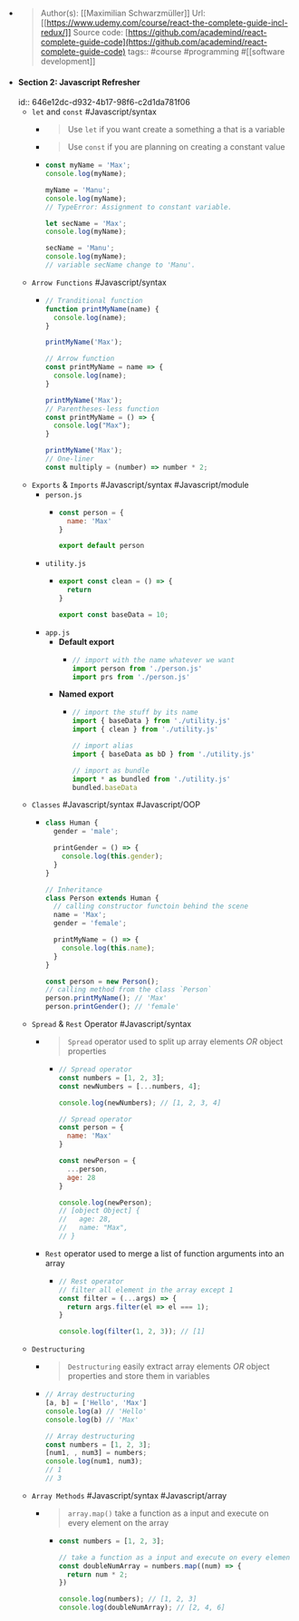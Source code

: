 - > Author(s): [[Maximilian Schwarzmüller]]
  Url: [[https://www.udemy.com/course/react-the-complete-guide-incl-redux/]]
  Source code: [https://github.com/academind/react-complete-guide-code](https://github.com/academind/react-complete-guide-code) 
  tags:: #course #programming #[[software development]]
- #### Section 2: Javascript Refresher
  id:: 646e12dc-d932-4b17-98f6-c2d1da781f06
	- `let` and `const` #Javascript/syntax
		- > Use `let` if you want create a something a that is a variable
		- > Use `const` if you are planning on creating a constant value
		- ```js
		  const myName = 'Max';
		  console.log(myName);
		  
		  myName = 'Manu';
		  console.log(myName);
		  // TypeError: Assignment to constant variable.
		  
		  let secName = 'Max';
		  console.log(myName);
		  
		  secName = 'Manu';
		  console.log(myName);
		  // variable secName change to 'Manu'.
		  ```
	- `Arrow Functions` #Javascript/syntax
		- ```js
		  // Tranditional function
		  function printMyName(name) {
		    console.log(name);
		  }
		  
		  printMyName('Max');
		  
		  // Arrow function
		  const printMyName = name => {
		    console.log(name);
		  }
		  
		  printMyName('Max');
		  // Parentheses-less function
		  const printMyName = () => {
		    console.log("Max");
		  }
		  
		  printMyName('Max');
		  // One-liner
		  const multiply = (number) => number * 2;
		  ```
	- `Exports` & `Imports` #Javascript/syntax #Javascript/module
		- `person.js`
			- ```js
			  const person = {
			    name: 'Max'
			  }
			  
			  export default person
			  ```
		- `utility.js`
			- ```js
			  export const clean = () => {
			    return
			  }
			  
			  export const baseData = 10;
			  ```
		- `app.js`
			- **Default export**
				- ```js
				  // import with the name whatever we want
				  import person from './person.js'
				  import prs from './person.js'
				  ```
			- **Named export**
				- ```js
				  // import the stuff by its name
				  import { baseData } from './utility.js'
				  import { clean } from './utility.js'
				  
				  // import alias
				  import { baseData as bD } from './utility.js'
				  
				  // import as bundle
				  import * as bundled from './utility.js'
				  bundled.baseData
				  ```
	- `Classes` #Javascript/syntax #Javascript/OOP
		- ```js
		  class Human {
		    gender = 'male';
		  
		    printGender = () => {
		      console.log(this.gender);
		    }
		  }
		  
		  // Inheritance
		  class Person extends Human {
		    // calling constructor functoin behind the scene
		    name = 'Max';
		    gender = 'female';
		  
		    printMyName = () => {
		      console.log(this.name);
		    }
		  }
		  
		  const person = new Person();
		  // calling method from the class `Person`
		  person.printMyName(); // 'Max'
		  person.printGender(); // 'female'
		  ```
	- `Spread` & `Rest` Operator #Javascript/syntax
		- > `Spread` operator used to split up array elements *OR* object properties
			- ```js
			  // Spread operator
			  const numbers = [1, 2, 3];
			  const newNumbers = [...numbers, 4];
			  
			  console.log(newNumbers); // [1, 2, 3, 4]
			  
			  // Spread operator
			  const person = {
			    name: 'Max'
			  }
			  
			  const newPerson = {
			    ...person,
			    age: 28
			  }
			  
			  console.log(newPerson);
			  // [object Object] {
			  //   age: 28,
			  //   name: "Max",
			  // }
			  ```
		- `Rest` operator used to merge a list of function arguments into an array
			- ```js
			  // Rest operator
			  // filter all element in the array except 1
			  const filter = (...args) => {
			    return args.filter(el => el === 1);
			  }
			  
			  console.log(filter(1, 2, 3)); // [1]
			  ```
	- `Destructuring`
		- > `Destructuring` easily extract array elements *OR* object properties and store them in variables
		- ```js
		  // Array destructuring
		  [a, b] = ['Hello', 'Max']
		  console.log(a) // 'Hello'
		  console.log(b) // 'Max'
		  
		  // Array destructuring
		  const numbers = [1, 2, 3];
		  [num1, , num3] = numbers;
		  console.log(num1, num3);
		  // 1
		  // 3
		  ```
	- `Array Methods` #Javascript/syntax #Javascript/array
		- > `array.map()` take a function as a input and execute on every element on the array
			- ```js
			  const numbers = [1, 2, 3];
			  
			  // take a function as a input and execute on every element on the array
			  const doubleNumArray = numbers.map((num) => {
			    return num * 2;
			  })
			  
			  console.log(numbers); // [1, 2, 3]
			  console.log(doubleNumArray); // [2, 4, 6]
			  ```